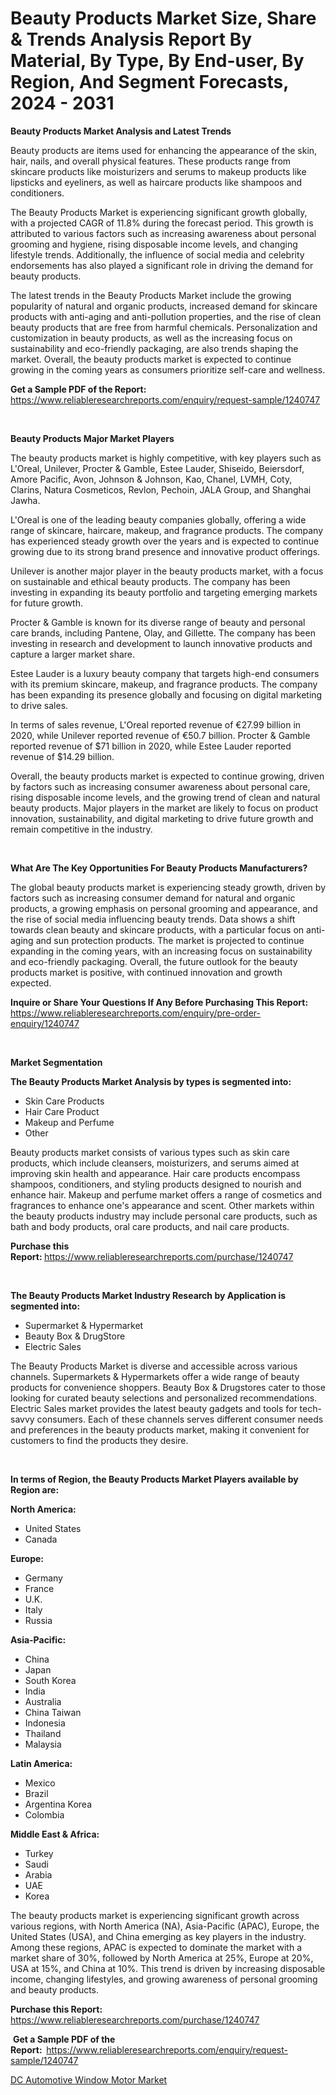 <p><h1>Beauty Products Market Size, Share & Trends Analysis Report By Material, By Type, By End-user, By Region, And Segment Forecasts, 2024 - 2031</h1></p><p><strong>Beauty Products Market Analysis and Latest Trends</strong></p>
<p><p>Beauty products are items used for enhancing the appearance of the skin, hair, nails, and overall physical features. These products range from skincare products like moisturizers and serums to makeup products like lipsticks and eyeliners, as well as haircare products like shampoos and conditioners.</p><p>The Beauty Products Market is experiencing significant growth globally, with a projected CAGR of 11.8% during the forecast period. This growth is attributed to various factors such as increasing awareness about personal grooming and hygiene, rising disposable income levels, and changing lifestyle trends. Additionally, the influence of social media and celebrity endorsements has also played a significant role in driving the demand for beauty products.</p><p>The latest trends in the Beauty Products Market include the growing popularity of natural and organic products, increased demand for skincare products with anti-aging and anti-pollution properties, and the rise of clean beauty products that are free from harmful chemicals. Personalization and customization in beauty products, as well as the increasing focus on sustainability and eco-friendly packaging, are also trends shaping the market. Overall, the beauty products market is expected to continue growing in the coming years as consumers prioritize self-care and wellness.</p></p>
<p><strong>Get a Sample PDF of the Report:&nbsp;</strong> <a href="https://www.reliableresearchreports.com/enquiry/request-sample/1240747">https://www.reliableresearchreports.com/enquiry/request-sample/1240747</a></p>
<p>&nbsp;</p>
<p><strong>Beauty Products Major Market Players</strong></p>
<p><p>The beauty products market is highly competitive, with key players such as L'Oreal, Unilever, Procter & Gamble, Estee Lauder, Shiseido, Beiersdorf, Amore Pacific, Avon, Johnson & Johnson, Kao, Chanel, LVMH, Coty, Clarins, Natura Cosmeticos, Revlon, Pechoin, JALA Group, and Shanghai Jawha. </p><p>L'Oreal is one of the leading beauty companies globally, offering a wide range of skincare, haircare, makeup, and fragrance products. The company has experienced steady growth over the years and is expected to continue growing due to its strong brand presence and innovative product offerings.</p><p>Unilever is another major player in the beauty products market, with a focus on sustainable and ethical beauty products. The company has been investing in expanding its beauty portfolio and targeting emerging markets for future growth.</p><p>Procter & Gamble is known for its diverse range of beauty and personal care brands, including Pantene, Olay, and Gillette. The company has been investing in research and development to launch innovative products and capture a larger market share.</p><p>Estee Lauder is a luxury beauty company that targets high-end consumers with its premium skincare, makeup, and fragrance products. The company has been expanding its presence globally and focusing on digital marketing to drive sales.</p><p>In terms of sales revenue, L'Oreal reported revenue of €27.99 billion in 2020, while Unilever reported revenue of €50.7 billion. Procter & Gamble reported revenue of $71 billion in 2020, while Estee Lauder reported revenue of $14.29 billion.</p><p>Overall, the beauty products market is expected to continue growing, driven by factors such as increasing consumer awareness about personal care, rising disposable income levels, and the growing trend of clean and natural beauty products. Major players in the market are likely to focus on product innovation, sustainability, and digital marketing to drive future growth and remain competitive in the industry.</p></p>
<p>&nbsp;</p>
<p><strong>What Are The Key Opportunities For Beauty Products Manufacturers?</strong></p>
<p><p>The global beauty products market is experiencing steady growth, driven by factors such as increasing consumer demand for natural and organic products, a growing emphasis on personal grooming and appearance, and the rise of social media influencing beauty trends. Data shows a shift towards clean beauty and skincare products, with a particular focus on anti-aging and sun protection products. The market is projected to continue expanding in the coming years, with an increasing focus on sustainability and eco-friendly packaging. Overall, the future outlook for the beauty products market is positive, with continued innovation and growth expected.</p></p>
<p><strong>Inquire or Share Your Questions If Any Before Purchasing This Report:</strong> <a href="https://www.reliableresearchreports.com/enquiry/pre-order-enquiry/1240747">https://www.reliableresearchreports.com/enquiry/pre-order-enquiry/1240747</a></p>
<p>&nbsp;</p>
<p><strong>Market Segmentation</strong></p>
<p><strong>The Beauty Products Market Analysis by types is segmented into:</strong></p>
<p><ul><li>Skin Care Products</li><li>Hair Care Product</li><li>Makeup and Perfume</li><li>Other</li></ul></p>
<p><p>Beauty products market consists of various types such as skin care products, which include cleansers, moisturizers, and serums aimed at improving skin health and appearance. Hair care products encompass shampoos, conditioners, and styling products designed to nourish and enhance hair. Makeup and perfume market offers a range of cosmetics and fragrances to enhance one's appearance and scent. Other markets within the beauty products industry may include personal care products, such as bath and body products, oral care products, and nail care products.</p></p>
<p><strong>Purchase this Report:&nbsp;</strong><a href="https://www.reliableresearchreports.com/purchase/1240747">https://www.reliableresearchreports.com/purchase/1240747</a></p>
<p>&nbsp;</p>
<p><strong>The Beauty Products Market Industry Research by Application is segmented into:</strong></p>
<p><ul><li>Supermarket & Hypermarket</li><li>Beauty Box & DrugStore</li><li>Electric Sales</li></ul></p>
<p><p>The Beauty Products Market is diverse and accessible across various channels. Supermarkets & Hypermarkets offer a wide range of beauty products for convenience shoppers. Beauty Box & Drugstores cater to those looking for curated beauty selections and personalized recommendations. Electric Sales market provides the latest beauty gadgets and tools for tech-savvy consumers. Each of these channels serves different consumer needs and preferences in the beauty products market, making it convenient for customers to find the products they desire.</p></p>
<p>&nbsp;</p>
<p><strong>In terms of Region, the Beauty Products Market Players available by Region are:</strong></p>
<p>
    <p> <strong> North America: </strong>
        <ul>
            <li>United States</li>
            <li>Canada</li>
        </ul>
        </p> 
    <p> <strong> Europe: </strong>
        <ul>
            <li>Germany</li>
            <li>France</li>
            <li>U.K.</li>
            <li>Italy</li>
            <li>Russia</li>
        </ul>
        </p> 
    <p> <strong> Asia-Pacific: </strong>
        <ul>
            <li>China</li>
            <li>Japan</li>
            <li>South Korea</li>
            <li>India</li>
            <li>Australia</li>
            <li>China Taiwan</li>
            <li>Indonesia</li>
            <li>Thailand</li>
            <li>Malaysia</li>
        </ul>
        </p> 
    <p> <strong> Latin America: </strong>
        <ul>
            <li>Mexico</li>
            <li>Brazil</li>
            <li>Argentina Korea</li>
            <li>Colombia</li>
        </ul>
        </p> 
    <p> <strong> Middle East & Africa: </strong>
        <ul>
            <li>Turkey</li>
            <li>Saudi</li>
            <li>Arabia</li>
            <li>UAE</li>
            <li>Korea</li>
        </ul>
    </p>
    </p>
<p><p>The beauty products market is experiencing significant growth across various regions, with North America (NA), Asia-Pacific (APAC), Europe, the United States (USA), and China emerging as key players in the industry. Among these regions, APAC is expected to dominate the market with a market share of 30%, followed by North America at 25%, Europe at 20%, USA at 15%, and China at 10%. This trend is driven by increasing disposable income, changing lifestyles, and growing awareness of personal grooming and beauty products.</p></p>
<p><strong>Purchase this Report: </strong><a href="https://www.reliableresearchreports.com/purchase/1240747">https://www.reliableresearchreports.com/purchase/1240747</a></p>
<p>&nbsp;<strong>Get a Sample PDF of the Report:&nbsp;&nbsp;</strong><a href="https://www.reliableresearchreports.com/enquiry/request-sample/1240747">https://www.reliableresearchreports.com/enquiry/request-sample/1240747</a></p>
<p><strong></strong></p>
<p><p><a href="https://nifty-kite-d51.notion.site/DC-Automotive-Window-Motor-Market-Size-Market-Trends-and-Growth-Outlook-forecasted-for-period-from-4813e750b3024e96beb415819b9d352a">DC Automotive Window Motor Market</a></p></p>